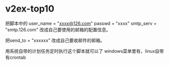 v2ex-top10
==========
把脚本中的
user_name = "xxxx@126.com"
passwd = "xxxx"
smtp_serv = "smtp.126.com"
改成自己要使用的邮箱的配置信息。

把send_to = "xxxxxx" 改成自己要收邮件的邮箱。

用系统自带的计划任务定时执行这个脚本就可以了
windows菜单里有，linux自带有crontab
